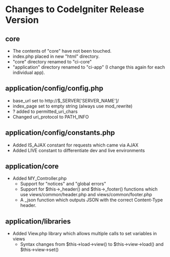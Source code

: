 Changes to CodeIgniter Release Version
======================================

core
----

* The contents of "core" have not been touched.
* index.php placed in new "html" directory.
* "core" directory renamed to "ci-core"
* "application" directory renamed to "ci-app" (I change this again for each individual app).


application/config/config.php
-----------------------------

* base_url set to http://$_SERVER['SERVER_NAME']/
* index_page set to empty string (always use mod_rewrite)
* ? added to permitted_uri_chars
* Changed uri_protocol to PATH_INFO


application/config/constants.php
--------------------------------

* Added IS_AJAX constant for requests which came via AJAX
* Added LIVE constant to differentiate dev and live environments


application/core
----------------

* Added MY_Controller.php
	* Support for "notices" and "global errors"
	* Support for $this->_header() and $this->_footer() functions which use views/common/header.php and views/common/footer.php
	* A _json function which outputs JSON with the correct Content-Type header.
	
	
application/libraries
---------------------

* Added View.php library which allows multiple calls to set variables in views
	* Syntax changes from $this->load->view() to $this->view->load() and $this->view->set()